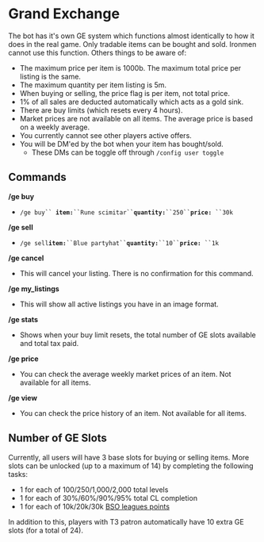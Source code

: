 # Grand Exchange

The bot has it's own GE system which functions almost identically to how it does in the real game. Only tradable items can be bought and sold. Ironmen cannot use this function. Others things to be aware of:

* The maximum price per item is 1000b. The maximum total price per listing is the same.
* The maximum quantity per item listing is 5m.
* When buying or selling, the price flag is per item, not total price.
* 1% of all sales are deducted automatically which acts as a gold sink.
* There are buy limits (which resets every 4 hours).
* Market prices are not available on all items. The average price is based on a weekly average.
* You currently cannot see other players active offers.
* You will be DM'ed by the bot when your item has bought/sold.
  * These DMs can be toggle off through `/config user toggle`

## Commands

**/ge buy**

* `/ge buy`` `**`item:`**` ``Rune scimitar`` `**`quantity:`**` ``250`` `**`price:`**` ``30k`

**/ge sell**

* `/ge sell`**`item:`**` ``Blue partyhat`` `**`quantity:`**` ``10`` `**`price:`**` ``1k`

**/ge cancel**

* This will cancel your listing. There is no confirmation for this command.

**/ge my\_listings**

* This will show all active listings you have in an image format.

**/ge stats**

* Shows when your buy limit resets, the total number of GE slots available and total tax paid.

**/ge price**

* You can check the average weekly market prices of an item. Not available for all items.

**/ge view**

* You can check the price history of an item. Not available for all items.

## Number of GE Slots

Currently, all users will have 3 base slots for buying or selling items. More slots can be unlocked (up to a maximum of 14) by completing the following tasks:

* 1 for each of 100/250/1,000/2,000 total levels
* 1 for each of 30%/60%/90%/95% total CL completion
* 1 for each of 10k/20k/30k [BSO leagues points](https://bso-wiki.oldschool.gg/leagues)

In addition to this, players with T3 patron automatically have 10 extra GE slots (for a total of 24).

